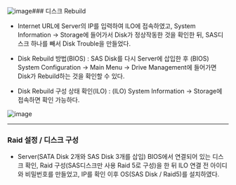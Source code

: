 ![image](https://github.com/user-attachments/assets/accd3a13-cca6-4b8e-a5db-9a2a72add3dd)### 디스크 Rebuild
- Internet URL에 Server의 IP를 입력하여 ILO에 접속하였고, System Information -> Storage에 들어가서 Disk가 정상작동한 것을 확인한 뒤, SAS디스크 하나를 빼서 Disk Trouble을 만들었다.

- Disk Rebuild 방법(BIOS) : SAS Disk를 다시 Server에 삽입한 후 (BIOS) System Configuration -> Main Menu -> Drive Management에 들어가면 Disk가 Rebuild하는 것을 확인할 수 있다. 

- Disk Rebuild 구성 상태 확인(ILO) : (ILO) System Information -> Storage에 접속하면 확인 가능하다. 

![image](https://github.com/user-attachments/assets/a9179a67-aca4-4fd9-9b1a-69c2257193d0)

---

### Raid 설정 / 디스크 구성 
- Server(SATA Disk 2개와 SAS Disk 3개를 삽입) BIOS에서 연결되어 있는 디스크 확인, Raid 구성(SAS디스크만 사용 Raid 5로 구성)을 한 뒤 ILO 연결 전 아이디와 비밀번호를 만들었고, IP를 확인 이후 OS(SAS Disk / Raid5)를 설치하였다.

